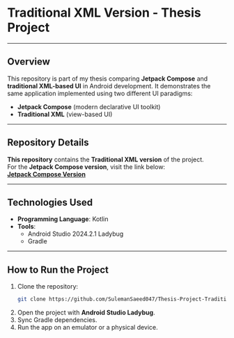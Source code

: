 # **Traditional XML Version - Thesis Project**  
---

## **Overview**  
This repository is part of my thesis comparing **Jetpack Compose** and **traditional XML-based UI** in Android development. It demonstrates the same application implemented using two different UI paradigms:  
- **Jetpack Compose** (modern declarative UI toolkit)  
- **Traditional XML** (view-based UI)  

---

## **Repository Details**  
**This repository** contains the **Traditional XML version** of the project.  
For the **Jetpack Compose version**, visit the link below:  
[**Jetpack Compose Version**](https://github.com/SulemanSaeed047/Thesis-Project-JetpackCompose)

---

## **Technologies Used**  
- **Programming Language**: Kotlin  
- **Tools**:  
  - Android Studio 2024.2.1 Ladybug  
  - Gradle  

---

## **How to Run the Project**  
1. Clone the repository:  
   ```bash
   git clone https://github.com/SulemanSaeed047/Thesis-Project-TraditionalViewSystem.git
   ```  
2. Open the project with **Android Studio Ladybug**.  
3. Sync Gradle dependencies.  
4. Run the app on an emulator or a physical device.  
